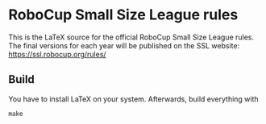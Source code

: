 # RoboCup Small Size League rules

This is the LaTeX source for the official RoboCup Small Size League rules. The final versions for each year will be published on the SSL website: https://ssl.robocup.org/rules/

## Build

You have to install LaTeX on your system. Afterwards, build everything with
```
make
```
